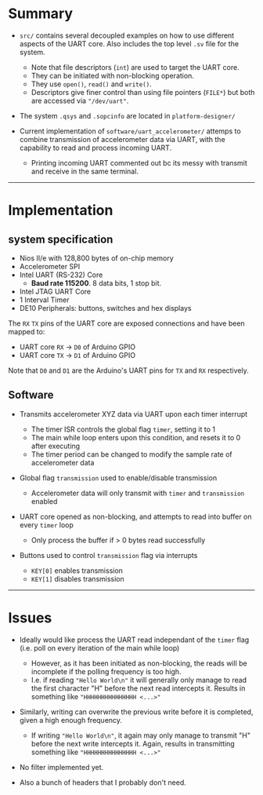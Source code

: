 # Summary
- `src/` contains several decoupled examples on how to use different aspects of the UART core. Also includes the top level `.sv` file for the system.
    - Note that file descriptors (`int`) are used to target the UART core.
    - They can be initiated with non-blocking operation.
    - They use `open()`, `read()` and `write()`.
    - Descriptors give finer control than using file pointers (`FILE*`) but both are accessed via `"/dev/uart"`.

- The system `.qsys` and `.sopcinfo` are located in `platform-designer/`

- Current implementation of `software/uart_accelerometer/` attemps to combine transmission of accelerometer data via UART, with the capability to read and process incoming UART.
    - Printing incoming UART commented out bc its messy with transmit and receive in the same terminal.

---

# Implementation
## system specification
- Nios II/e with 128,800 bytes of on-chip memory
- Accelerometer SPI
- Intel UART (RS-232) Core
    - **Baud rate 115200**. 8 data bits, 1 stop bit. 
- Intel JTAG UART Core
- 1 Interval Timer
- DE10 Peripherals: buttons, switches and hex displays

The `RX` `TX` pins of the UART core are exposed connections and have been mapped to:
- UART core `RX` -> `D0` of Arduino GPIO
- UART core `TX` -> `D1` of Arduino GPIO

Note that `D0` and `D1` are the Arduino's UART pins for `TX` and `RX` respectively.

## Software
- Transmits accelerometer XYZ data via UART upon each timer interrupt
    - The timer ISR controls the global flag `timer`, setting it to 1
    - The main while loop enters upon this condition, and resets it to 0 after executing
    - The timer period can be changed to modify the sample rate of accelerometer data

- Global flag `transmission` used to enable/disable transmission
    - Accelerometer data will only transmit with `timer` and `transmission` enabled

- UART core opened as non-blocking, and attempts to read into buffer on every `timer` loop
    - Only process the buffer if > 0 bytes read successfully

- Buttons used to control `transmission` flag via interrupts
    - `KEY[0]` enables transmission
    - `KEY[1]` disables transmission

---

# Issues

- Ideally would like process the UART read independant of the `timer` flag (i.e. poll on every iteration of the main while loop)
    - However, as it has been initiated as non-blocking, the reads will be incomplete if the polling frequency is too high.
    - I.e. if reading `"Hello World\n"` it will generally only manage to read the first character "H" before the next read intercepts it. Results in something like `"HHHHHHHHHHHHHHH <...>"`

- Similarly, writing can overwrite the previous write before it is completed, given a high enough frequency.
    - If writing `"Hello World\n"`, it again may only manage to transmit "H" before the next write intercepts it. Again, results in transmitting something like `"HHHHHHHHHHHHHHH <...>"`

- No filter implemented yet. 
- Also a bunch of headers that I probably don't need.